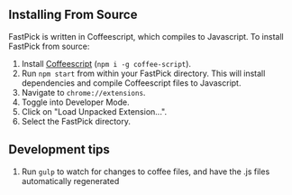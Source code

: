 ## Installing From Source

FastPick is written in Coffeescript, which compiles to Javascript. To
install FastPick from source:

 1. Install [Coffeescript](http://coffeescript.org/#installation) (`npm i -g coffee-script`).
 1. Run `npm start` from within your FastPick directory. This will install dependencies and compile Coffeescript files to Javascript.
 1. Navigate to `chrome://extensions`.
 1. Toggle into Developer Mode.
 1. Click on "Load Unpacked Extension...".
 1. Select the FastPick directory.

## Development tips

 1. Run `gulp` to watch for changes to coffee files, and have the .js files automatically regenerated